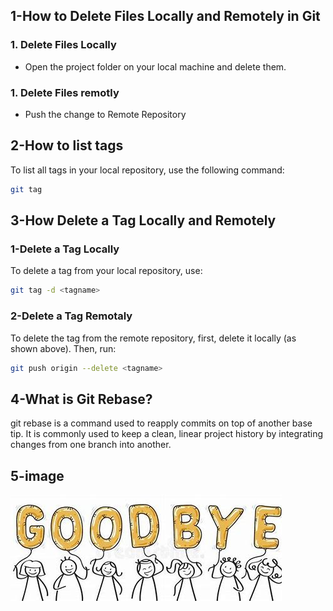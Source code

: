 ## 1-How to Delete Files Locally and Remotely in Git

### 1. Delete Files Locally
- Open the project folder on your local machine and delete them.

### 1. Delete Files remotly
- Push the change to Remote Repository

## 2-How to list tags
To list all tags in your local repository, use the following command:
```bash
git tag
```

## 3-How Delete a Tag Locally and Remotely
### 1-Delete a Tag Locally
To delete a tag from your local repository, use:
```bash
git tag -d <tagname>
```

### 2-Delete a Tag Remotaly
To delete the tag from the remote repository, first, delete it locally (as shown above). Then, run:
```bash
git push origin --delete <tagname>
```

## 4-What is Git Rebase?
git rebase is a command used to reapply commits on top of another base tip. It is commonly used to keep a clean, linear project history by integrating changes from one branch into another.

## 5-image
![Alt text](./img/gb.jpg)






